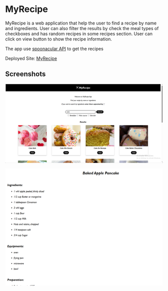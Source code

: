# MyRecipe

MyRecipe is a web application that help the user to find a recipe by name and ingredients.
User can also filter the results by check the meal types of checkboxes and has random recipes in some recipes section.
User can click on view button to show the recipe information.

The app use [spoonacular API](https://spoonacular.com/food-api) to get the recipes

Deployed Site: [MyRecipe](my-recipe-hazel.vercel.app/)

## Screenshots

![Home Page of MyRecipe showing the search bar and meal type filters](/Screenshots/home.png)

![Detailed recipe page showing ingredients, equipment, and instructions](/Screenshots/details.png)
